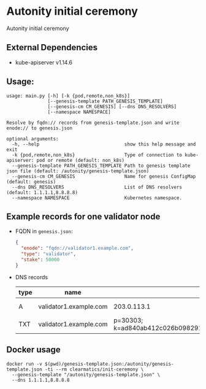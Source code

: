 # Autonity initial ceremony
Autonity initial ceremony

## External Dependencies
- kube-apiserver v1.14.6

## Usage:
```
usage: main.py [-h] [-k {pod,remote,non_k8s}]
               [--genesis-template PATH_GENESIS_TEMPLATE]
               [--genesis-cm CM_GENESIS] [--dns DNS_RESOLVERS]
               [--namespace NAMESPACE]

Resolve by fqdn:// records from genesis-template.json and write enode:// to genesis.json

optional arguments:
  -h, --help                               show this help message and exit
  -k {pod,remote,non_k8s}                  Type of connection to kube-apiserver: pod or remote (default: non_k8s)
  --genesis-template PATH_GENESIS_TEMPLATE Path to genesis template json file (default: /autonity/genesis-template.json)
  --genesis-cm CM_GENESIS                  Name for genesis ConfigMap (default: genesis)
  --dns DNS_RESOLVERS                      List of DNS resolvers (default: 1.1.1.1,8.8.8.8)
  --namespace NAMESPACE                    Kubernetes namespace.
```

## Example records for one validator node
* FQDN in `genesis.json`:
    ```json
    {
      "enode": "fqdn://validator1.example.com",
      "type": "validator",
      "stake": 50000
    }
    ```
* DNS records

  | type | name | value | TTL |
  |------|-------------------|-------------|---|
  | A    | validator1.example.com      | 203.0.113.1 | 1 min |
  | TXT  | validator1.example.com  |p=30303\; k=ad840ab412c026b098291f5ab56f923214469c61d4a8be41334c9a00e2dc84a8ff9a5035b3683184ea79902436454a7a00e966de45ff46dbd118e426edd4b2d0| 1 min |

## Docker usage
```shell script
docker run -v $(pwd)/genesis-template.json:/autonity/genesis-template.json -ti --rm clearmatics/init-ceremony \
  --genesis-template "/autonity/genesis-template.json" \
  --dns 1.1.1.1,8.8.8.8
```
